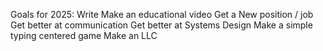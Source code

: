 Goals for 2025:
    Write
    Make an educational video
    Get a New position / job
    Get better at communication
    Get better at Systems Design
    Make a simple typing centered game
    Make an LLC
